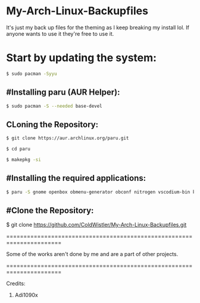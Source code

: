 # My-Arch-Linux-Backupfiles
It's just my back up files for the theming as I keep breaking my install lol.
If anyone wants to use it they're free to use it.

# Start by updating the system:
```bash
$ sudo pacman -Syyu
```

#Installing paru (AUR Helper):
-----------------
```bash
$ sudo pacman -S --needed base-devel
```
CLoning the Repository:
-----------------------
```bash
$ git clone https://aur.archlinux.org/paru.git
```
```bash
$ cd paru
```
```bash
$ makepkg -si
```



#Installing the required applications:
--------------------------------------
```bash
$ paru -S gnome openbox obmenu-generator obconf nitrogen vscodium-bin kitty polybar conky concky-manager2-git termite gnome-tweaks xfce4 lxappearence pyton-pywal
```

#Clone the Repository:
---------------------

$ git clone https://github.com/ColdWistler/My-Arch-Linux-Backupfiles.git 






======================================================================

Some of the works aren't done by me and are a part of other projects.

======================================================================


Credits:
1. Adi1090x
